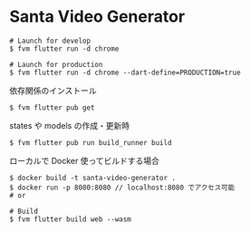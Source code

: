 # Santa Video Generator

```
# Launch for develop
$ fvm flutter run -d chrome

# Launch for production
$ fvm flutter run -d chrome --dart-define=PRODUCTION=true
```

依存関係のインストール

```
$ fvm flutter pub get
```

states や models の作成・更新時

```
$ fvm flutter pub run build_runner build
```

ローカルで Docker 使ってビルドする場合

```
$ docker build -t santa-video-generator .
$ docker run -p 8080:8080 // localhost:8080 でアクセス可能
# or

# Build
$ fvm flutter build web --wasm
```
